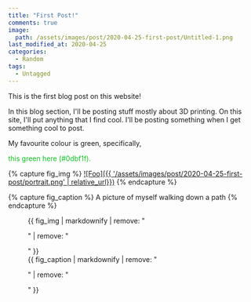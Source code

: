 ```yaml
---
title: "First Post!"
comments: true
image:
  path: /assets/images/post/2020-04-25-first-post/Untitled-1.png
last_modified_at: 2020-04-25
categories:
  - Random
tags:
  - Untagged
---
```


This is the first blog post on this website!

In this blog section,  I'll be posting stuff mostly about 3D printing. On this site, I'll put anything that I find cool. I'll be posting something when I get something cool to post.

My favourite colour is green, specifically, 

<p style="color:#0dbf1f">this green here (#0dbf1f).</p>



{% capture fig_img %}
[![Foo]({{ '/assets/images/post/2020-04-25-first-post/portrait.png' | relative_url}})](https://jacobtian.com/asdasdasd/)
{% endcapture %}

{% capture fig_caption %}
A picture of myself walking down a path
{% endcapture %}

<figure>
  {{ fig_img | markdownify | remove: "<p>" | remove: "</p>" }}
  <figcaption>{{ fig_caption | markdownify | remove: "<p>" | remove: "</p>" }}</figcaption>
</figure>